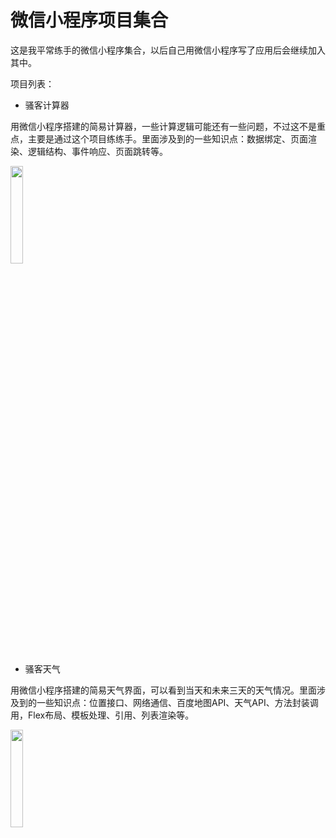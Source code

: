 # 微信小程序项目集合

这是我平常练手的微信小程序集合，以后自己用微信小程序写了应用后会继续加入其中。	

项目列表：


* 骚客计算器

用微信小程序搭建的简易计算器，一些计算逻辑可能还有一些问题，不过这不是重点，主要是通过这个项目练练手。里面涉及到的一些知识点：数据绑定、页面渲染、逻辑结构、事件响应、页面跳转等。

<img src="http://oet7ffdgt.bkt.clouddn.com/wx-calculator.jpg" width="20%" height="20%" />


* 骚客天气

用微信小程序搭建的简易天气界面，可以看到当天和未来三天的天气情况。里面涉及到的一些知识点：位置接口、网络通信、百度地图API、天气API、方法封装调用，Flex布局、模板处理、引用、列表渲染等。		

<img src="http://oet7ffdgt.bkt.clouddn.com/wx-weather.jpg" width="20%" height="20%" />




